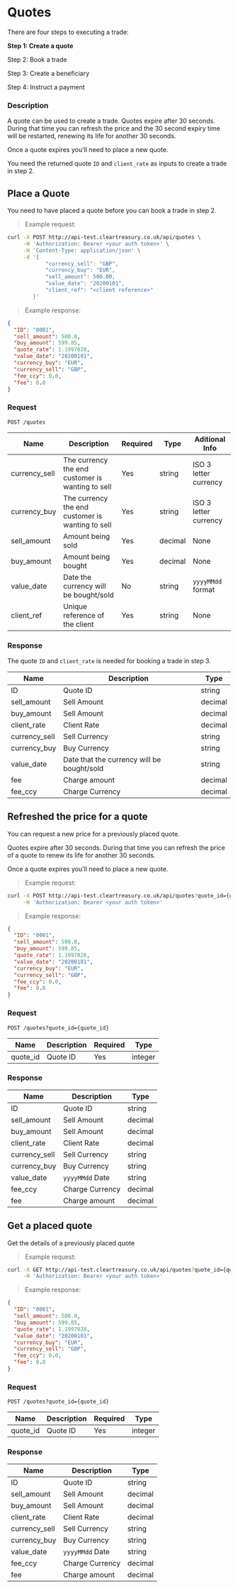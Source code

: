 # Quotes

There are four steps to executing a trade:

**Step 1: Create a quote**

Step 2: Book a trade

Step 3: Create a beneficiary

Step 4: Instruct a payment

### Description

A quote can be used to create a trade. Quotes expire after 30 seconds.
During that time you can refresh the price and the 30 second expiry time will be restarted, renewing its life for another 30 seconds.

Once a quote expires you'll need to place a new quote.

You need the returned quote `ID` and `client_rate` as inputs to create a trade in step 2.

<!-- TODO: add more details about what constitutes a quote, how it's calculated, and what the fees are -->

## Place a Quote

You need to have placed a quote before you can book a trade in step 2.

> Example request:

```bash
curl -X POST http://api-test.cleartreasury.co.uk/api/quotes \
     -H 'Authorization: Bearer <your auth token>' \
     -H 'Content-Type: application/json' \
     -d '{
            "currency_sell": "GBP",
            "currency_buy": "EUR",
            "sell_amount": 500.00,
            "value_date": "20200101",
            "client_ref": "<client reference>"
        }'
```

> Example response:

```json
{
  "ID": "0001",
  "sell_amount": 500.0,
  "buy_amount": 599.85,
  "quote_rate": 1.1997028,
  "value_date": "20200101",
  "currency_buy": "EUR",
  "currency_sell": "GBP",
  "fee_ccy": 0.0,
  "fee": 0.0
}
```

### Request

`POST /quotes`

| Name          | Description                                      | Required | Type    | Aditional Info        |
| ------------- | ------------------------------------------------ | -------- | ------- | --------------------- |
| currency_sell | The currency the end customer is wanting to sell | Yes      | string  | ISO 3 letter currency |
| currency_buy  | The currency the end customer is wanting to sell | Yes      | string  | ISO 3 letter currency |
| sell_amount   | Amount being sold                                | Yes      | decimal | None                  |
| buy_amount    | Amount being bought                              | Yes      | decimal | None                  |
| value_date    | Date the currency will be bought/sold            | No       | string  | `yyyyMMdd` format     |
| client_ref    | Unique reference of the client                   | Yes      | string  | None                  |

### Response

The quote `ID` and `client_rate` is needed for booking a trade in step 3.

| Name          | Description                                | Type    |
| ------------- | ------------------------------------------ | ------- |
| ID            | Quote ID                                   | string  |
| sell_amount   | Sell Amount                                | decimal |
| buy_amount    | Sell Amount                                | decimal |
| client_rate   | Client Rate                                | decimal |
| currency_sell | Sell Currency                              | string  |
| currency_buy  | Buy Currency                               | string  |
| value_date    | Date that the currency will be bought/sold | string  |
| fee           | Charge amount                              | decimal |
| fee_ccy       | Charge Currency                            | decimal |

## Refreshed the price for a quote

You can request a new price for a previously placed quote.

Quotes expire after 30 seconds. During that time you can refresh the price of a quote to renew its life for another 30 seconds.

Once a quote expires you'll need to place a new quote.

> Example request:

```bash
curl -X POST http://api-test.cleartreasury.co.uk/api/quotes?quote_id={quote_id} \
     -H 'Authorization: Bearer <your auth token>'
```

> Example response:

```json
{
  "ID": "0001",
  "sell_amount": 500.0,
  "buy_amount": 599.85,
  "quote_rate": 1.1997028,
  "value_date": "20200101",
  "currency_buy": "EUR",
  "currency_sell": "GBP",
  "fee_ccy": 0.0,
  "fee": 0.0
}
```

### Request

`POST /quotes?quote_id={quote_id}`

| Name     | Description | Required | Type    |
| -------- | ----------- | -------- | ------- |
| quote_id | Quote ID    | Yes      | integer |

### Response

| Name          | Description     | Type    |
| ------------- | --------------- | ------- |
| ID            | Quote ID        | string  |
| sell_amount   | Sell Amount     | decimal |
| buy_amount    | Sell Amount     | decimal |
| client_rate   | Client Rate     | decimal |
| currency_sell | Sell Currency   | string  |
| currency_buy  | Buy Currency    | string  |
| value_date    | `yyyyMMdd` Date | string  |
| fee_ccy       | Charge Currency | decimal |
| fee           | Charge amount   | decimal |

## Get a placed quote

Get the details of a previously placed quote

> Example request:

```bash
curl -X GET http://api-test.cleartreasury.co.uk/api/quotes?quote_id={quote_id} \
     -H 'Authorization: Bearer <your auth token>'
```

> Example response:

```json
{
  "ID": "0001",
  "sell_amount": 500.0,
  "buy_amount": 599.85,
  "quote_rate": 1.1997028,
  "value_date": "20200101",
  "currency_buy": "EUR",
  "currency_sell": "GBP",
  "fee_ccy": 0.0,
  "fee": 0.0
}
```

### Request

`POST /quotes?quote_id={quote_id}`

| Name     | Description | Required | Type    |
| -------- | ----------- | -------- | ------- |
| quote_id | Quote ID    | Yes      | integer |

### Response

| Name          | Description     | Type    |
| ------------- | --------------- | ------- |
| ID            | Quote ID        | string  |
| sell_amount   | Sell Amount     | decimal |
| buy_amount    | Sell Amount     | decimal |
| client_rate   | Client Rate     | decimal |
| currency_sell | Sell Currency   | string  |
| currency_buy  | Buy Currency    | string  |
| value_date    | `yyyyMMdd` Date | string  |
| fee_ccy       | Charge Currency | decimal |
| fee           | Charge amount   | decimal |
